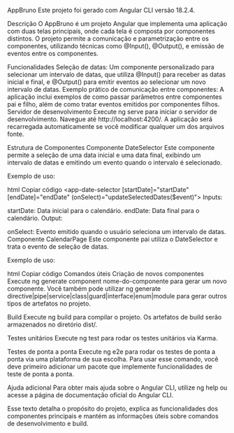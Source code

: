 AppBruno
Este projeto foi gerado com Angular CLI versão 18.2.4.

Descrição
O AppBruno é um projeto Angular que implementa uma aplicação com duas telas principais, onde cada tela é composta por componentes distintos. O projeto permite a comunicação e parametrização entre os componentes, utilizando técnicas como @Input(), @Output(), e emissão de eventos entre os componentes.

Funcionalidades
Seleção de datas: Um componente personalizado para selecionar um intervalo de datas, que utiliza @Input() para receber as datas inicial e final, e @Output() para emitir eventos ao selecionar um novo intervalo de datas.
Exemplo prático de comunicação entre componentes: A aplicação inclui exemplos de como passar parâmetros entre componentes pai e filho, além de como tratar eventos emitidos por componentes filhos.
Servidor de desenvolvimento
Execute ng serve para iniciar o servidor de desenvolvimento. Navegue até http://localhost:4200/. A aplicação será recarregada automaticamente se você modificar qualquer um dos arquivos fonte.

Estrutura de Componentes
Componente DateSelector
Este componente permite a seleção de uma data inicial e uma data final, exibindo um intervalo de datas e emitindo um evento quando o intervalo é selecionado.

Exemplo de uso:

html
Copiar código
<app-date-selector [startDate]="startDate" [endDate]="endDate" (onSelect)="updateSelectedDates($event)"></app-date-selector>
Inputs:

startDate: Data inicial para o calendário.
endDate: Data final para o calendário.
Output:

onSelect: Evento emitido quando o usuário seleciona um intervalo de datas.
Componente CalendarPage
Este componente pai utiliza o DateSelector e trata o evento de seleção de datas.

Exemplo de uso:

html
Copiar código
<app-calendar-page></app-calendar-page>
Comandos úteis
Criação de novos componentes
Execute ng generate component nome-do-componente para gerar um novo componente. Você também pode utilizar ng generate directive|pipe|service|class|guard|interface|enum|module para gerar outros tipos de artefatos no projeto.

Build
Execute ng build para compilar o projeto. Os artefatos de build serão armazenados no diretório dist/.

Testes unitários
Execute ng test para rodar os testes unitários via Karma.

Testes de ponta a ponta
Execute ng e2e para rodar os testes de ponta a ponta via uma plataforma de sua escolha. Para usar esse comando, você deve primeiro adicionar um pacote que implemente funcionalidades de teste de ponta a ponta.

Ajuda adicional
Para obter mais ajuda sobre o Angular CLI, utilize ng help ou acesse a página de documentação oficial do Angular CLI.

Esse texto detalha o propósito do projeto, explica as funcionalidades dos componentes principais e mantém as informações úteis sobre comandos de desenvolvimento e build.






